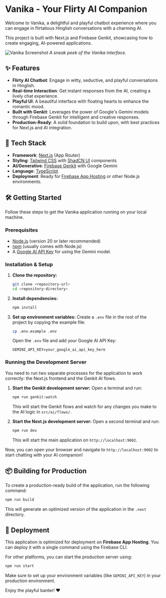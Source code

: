 # Vanika - Your Flirty AI Companion

Welcome to Vanika, a delightful and playful chatbot experience where you can engage in flirtatious Hinglish conversations with a charming AI.

This project is built with Next.js and Firebase Genkit, showcasing how to create engaging, AI-powered applications.

![Vanika Screenshot](https://placehold.co/800x600.png?text=Vanika+UI)
*A sneak peek of the Vanika interface.*

## ✨ Features

- **Flirty AI Chatbot**: Engage in witty, seductive, and playful conversations in Hinglish.
- **Real-time Interaction**: Get instant responses from the AI, creating a lively chat experience.
- **Playful UI**: A beautiful interface with floating hearts to enhance the romantic mood.
- **Built with Genkit**: Leverages the power of Google's Gemini models through Firebase Genkit for intelligent and creative responses.
- **Production-Ready**: A solid foundation to build upon, with best practices for Next.js and AI integration.

## 🚀 Tech Stack

- **Framework**: [Next.js](https://nextjs.org/) (App Router)
- **Styling**: [Tailwind CSS](https://tailwindcss.com/) with [ShadCN UI](https://ui.shadcn.com/) components
- **AI/Generative**: [Firebase Genkit](https://firebase.google.com/docs/genkit) with Google Gemini
- **Language**: [TypeScript](https://www.typescriptlang.org/)
- **Deployment**: Ready for [Firebase App Hosting](https://firebase.google.com/docs/app-hosting) or other Node.js environments.

## 🛠️ Getting Started

Follow these steps to get the Vanika application running on your local machine.

### Prerequisites

- [Node.js](https://nodejs.org/) (version 20 or later recommended)
- [npm](https://www.npmjs.com/) (usually comes with Node.js)
- A [Google AI API Key](https://ai.google.dev/) for using the Gemini model.

### Installation & Setup

1.  **Clone the repository:**
    ```bash
    git clone <repository-url>
    cd <repository-directory>
    ```

2.  **Install dependencies:**
    ```bash
    npm install
    ```

3.  **Set up environment variables:**
    Create a `.env` file in the root of the project by copying the example file:
    ```bash
    cp .env.example .env
    ```
    Open the `.env` file and add your Google AI API Key:
    ```
    GEMINI_API_KEY=your_google_ai_api_key_here
    ```

### Running the Development Server

You need to run two separate processes for the application to work correctly: the Next.js frontend and the Genkit AI flows.

1.  **Start the Genkit development server:**
    Open a terminal and run:
    ```bash
    npm run genkit:watch
    ```
    This will start the Genkit flows and watch for any changes you make to the AI logic in `src/ai/flows/`.

2.  **Start the Next.js development server:**
    Open a second terminal and run:
    ```bash
    npm run dev
    ```
    This will start the main application on `http://localhost:9002`.

Now, you can open your browser and navigate to `http://localhost:9002` to start chatting with your AI companion!

## 📦 Building for Production

To create a production-ready build of the application, run the following command:

```bash
npm run build
```

This will generate an optimized version of the application in the `.next` directory.

## 🚀 Deployment

This application is optimized for deployment on **Firebase App Hosting**. You can deploy it with a single command using the Firebase CLI.

For other platforms, you can start the production server using:
```bash
npm run start
```

Make sure to set up your environment variables (like `GEMINI_API_KEY`) in your production environment.

Enjoy the playful banter! ❤️
